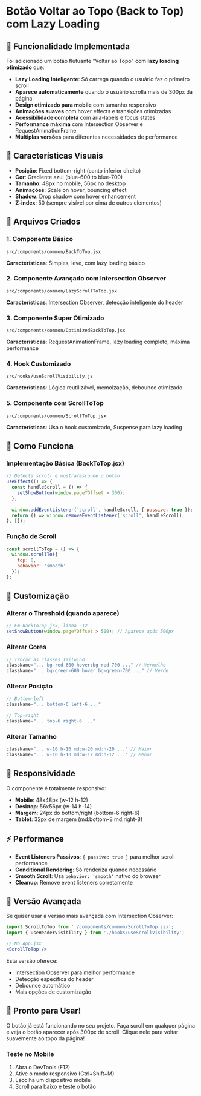 # Botão Voltar ao Topo (Back to Top) com Lazy Loading

## 📱 Funcionalidade Implementada

Foi adicionado um botão flutuante "Voltar ao Topo" com **lazy loading otimizado** que:

- **Lazy Loading Inteligente**: Só carrega quando o usuário faz o primeiro scroll
- **Aparece automaticamente** quando o usuário scrolla mais de 300px da página
- **Design otimizado para mobile** com tamanho responsivo
- **Animações suaves** com hover effects e transições otimizadas
- **Acessibilidade completa** com aria-labels e focus states
- **Performance máxima** com Intersection Observer e RequestAnimationFrame
- **Múltiplas versões** para diferentes necessidades de performance

## 🎨 Características Visuais

- **Posição**: Fixed bottom-right (canto inferior direito)
- **Cor**: Gradiente azul (blue-600 to blue-700)
- **Tamanho**: 48px no mobile, 56px no desktop
- **Animações**: Scale on hover, bouncing effect
- **Shadow**: Drop shadow com hover enhancement
- **Z-index**: 50 (sempre visível por cima de outros elementos)

## 📁 Arquivos Criados

### 1. Componente Básico
```
src/components/common/BackToTop.jsx
```
**Características**: Simples, leve, com lazy loading básico

### 2. Componente Avançado com Intersection Observer
```
src/components/common/LazyScrollToTop.jsx
```
**Características**: Intersection Observer, detecção inteligente do header

### 3. Componente Super Otimizado
```
src/components/common/OptimizedBackToTop.jsx
```
**Características**: RequestAnimationFrame, lazy loading completo, máxima performance

### 4. Hook Customizado
```
src/hooks/useScrollVisibility.js
```
**Características**: Lógica reutilizável, memoização, debounce otimizado

### 5. Componente com ScrollToTop
```
src/components/common/ScrollToTop.jsx
```
**Características**: Usa o hook customizado, Suspense para lazy loading

## 🔧 Como Funciona

### Implementação Básica (BackToTop.jsx)
```jsx
// Detecta scroll e mostra/esconde o botão
useEffect(() => {
  const handleScroll = () => {
    setShowButton(window.pageYOffset > 300);
  };
  
  window.addEventListener('scroll', handleScroll, { passive: true });
  return () => window.removeEventListener('scroll', handleScroll);
}, []);
```

### Função de Scroll
```jsx
const scrollToTop = () => {
  window.scrollTo({
    top: 0,
    behavior: 'smooth'
  });
};
```

## 🎯 Customização

### Alterar o Threshold (quando aparece)
```jsx
// Em BackToTop.jsx, linha ~12
setShowButton(window.pageYOffset > 500); // Aparece após 500px
```

### Alterar Cores
```jsx
// Trocar as classes Tailwind
className="... bg-red-600 hover:bg-red-700 ..." // Vermelho
className="... bg-green-600 hover:bg-green-700 ..." // Verde
```

### Alterar Posição
```jsx
// Bottom-left
className="... bottom-6 left-6 ..."

// Top-right
className="... top-6 right-6 ..."
```

### Alterar Tamanho
```jsx
className="... w-16 h-16 md:w-20 md:h-20 ..." // Maior
className="... w-10 h-10 md:w-12 md:h-12 ..." // Menor
```

## 📱 Responsividade

O componente é totalmente responsivo:

- **Mobile**: 48x48px (w-12 h-12)
- **Desktop**: 56x56px (w-14 h-14)
- **Margem**: 24px do bottom/right (bottom-6 right-6)
- **Tablet**: 32px de margem (md:bottom-8 md:right-8)

## ⚡ Performance

- **Event Listeners Passivos**: `{ passive: true }` para melhor scroll performance
- **Conditional Rendering**: Só renderiza quando necessário
- **Smooth Scroll**: Usa `behavior: 'smooth'` nativo do browser
- **Cleanup**: Remove event listeners corretamente

## 🔮 Versão Avançada

Se quiser usar a versão mais avançada com Intersection Observer:

```jsx
import ScrollToTop from './components/common/ScrollToTop.jsx';
import { useHeaderVisibility } from './hooks/useScrollVisibility';

// No App.jsx
<ScrollToTop />
```

Esta versão oferece:
- Intersection Observer para melhor performance
- Detecção específica do header
- Debounce automático
- Mais opções de customização

## 🎉 Pronto para Usar!

O botão já está funcionando no seu projeto. Faça scroll em qualquer página e veja o botão aparecer após 300px de scroll. Clique nele para voltar suavemente ao topo da página!

### Teste no Mobile
1. Abra o DevTools (F12)
2. Ative o modo responsivo (Ctrl+Shift+M)
3. Escolha um dispositivo mobile
4. Scroll para baixo e teste o botão
